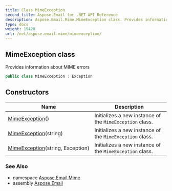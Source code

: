 ```yaml
---
title: Class MimeException
second_title: Aspose.Email for .NET API Reference
description: Aspose.Email.Mime.MimeException class. Provides information about MIME errors
type: docs
weight: 19420
url: /net/aspose.email.mime/mimeexception/
---
```

## MimeException class

Provides information about MIME errors

```csharp
public class MimeException : Exception
```

## Constructors

| Name | Description |
| --- | --- |
| [MimeException](mimeexception/#constructor)() | Initializes a new instance of the `MimeException` class. |
| [MimeException](mimeexception/#constructor_1)(string) | Initializes a new instance of the `MimeException` class. |
| [MimeException](mimeexception/#constructor_2)(string, Exception) | Initializes a new instance of the `MimeException` class. |

### See Also

* namespace [Aspose.Email.Mime](../../aspose.email.mime/)
* assembly [Aspose.Email](../../)


